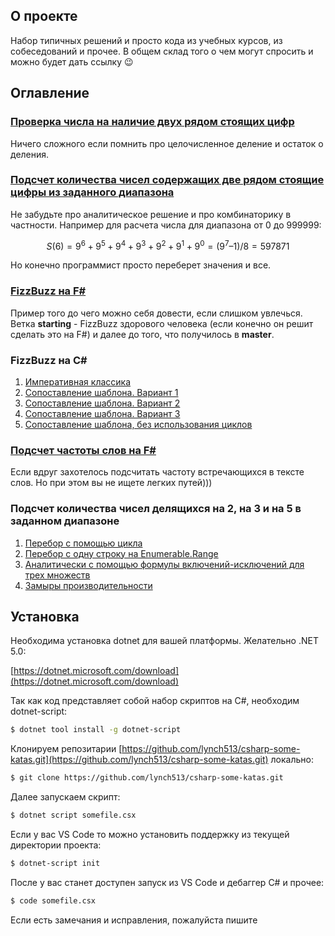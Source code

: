 ## О проекте

Набор типичных решений и просто кода из учебных курсов, из собеседований и прочее. В общем склад того о чем могут спросить и можно будет дать ссылку 😉

## Оглавление

### [Проверка числа на наличие двух рядом стоящих цифр](https://github.com/lynch513/csharp-some-katas/blob/master/CheckNumberForAdjacentDigits.csx)

Ничего сложного если помнить про целочисленное деление и остаток о деления.

### [Подсчет количества чисел содержащих две рядом стоящие цифры из заданного диапазона](https://github.com/lynch513/csharp-some-katas/blob/master/AdjancentDigitsRangeCounter.csx)

Не забудьте про аналитическое решение и про комбинаторику в частности. Например для расчета числа для диапазона от 0 до 999999:

```math
S(6) = 9^6 + 9^5 + 9^4 + 9^3 + 9^2 +9^1 + 9^0 = (9^7–1)/8 = 597 871 
```

Но конечно программист просто переберет значения и все.

### [FizzBuzz на F#](https://github.com/lynch513/FizzBuzz/blob/master/Program.fs)

Пример того до чего можно себя довести, если слишком увлечься. Ветка **starting** - FizzBuzz здорового человека (если конечно он решит сделать это на F#) и далее до того, что получилось в **master**.

### FizzBuzz на C#

1. [Императивная классика](https://github.com/lynch513/csharp-some-katas/blob/master/FizzBuzzClassic.csx)
2. [Сопоставление шаблона. Вариант 1](https://github.com/lynch513/csharp-some-katas/blob/master/FizzBuzzPatternMatching1.csx)
3. [Сопоставление шаблона. Вариант 2](https://github.com/lynch513/csharp-some-katas/blob/master/FizzBuzzPatternMatching2.csx)
4. [Сопоставление шаблона. Вариант 3](https://github.com/lynch513/csharp-some-katas/blob/master/FizzBuzzPatternMatching3.csx)
4. [Сопоставление шаблона, без использования циклов](https://github.com/lynch513/csharp-some-katas/blob/master/FizzBuzzPatternMatchingWithoutLoop.csx)

### [Подсчет частоты слов на F#](https://github.com/lynch513/WordFrequency)

Если вдруг захотелось подсчитать частоту встречающихся в тексте слов. Но при этом вы не ищете легких путей)))

### Подсчет количества чисел делящихся на 2, на 3 и на 5 в заданном диапазоне

1. [Перебор с помощью цикла]()
2. [Перебор с одну строку на Enumerable.Range]()
3. [Аналитически с помощью формулы включений-исключений для трех множеств]()
4. [Замыры производительности]()

## Установка

Необходима установка dotnet для вашей платформы. Желательно .NET 5.0:

[https://dotnet.microsoft.com/download](https://dotnet.microsoft.com/download)

Так как код представляет собой набор скриптов на C#, необходим dotnet-script:

```bash
$ dotnet tool install -g dotnet-script
```

Клонируем репозитарии [https://github.com/lynch513/csharp-some-katas.git](https://github.com/lynch513/csharp-some-katas.git) локально:

```bash
$ git clone https://github.com/lynch513/csharp-some-katas.git
```

Далее запускаем скрипт:

```bash
$ dotnet script somefile.csx
```

Если у вас VS Code то можно установить поддержку из текущей директории проекта:

```bash
$ dotnet-script init
```

После у вас станет доступен запуск из VS Code и дебаггер C# и прочee:

```bash
$ code somefile.csx
```

Если есть замечания и исправления, пожалуйста пишите

